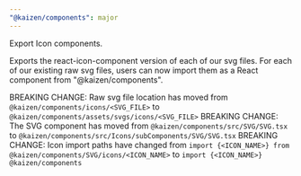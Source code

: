 ```yaml
---
"@kaizen/components": major
---
```


Export Icon components.

Exports the react-icon-component version of each of our svg files.
For each of our existing raw svg files, users can now import them as a React component from "@kaizen/components".

BREAKING CHANGE: Raw svg file location has moved from `@kaizen/components/icons/<SVG_FILE>` to `@kaizen/components/assets/svgs/icons/<SVG_FILE>` 
BREAKING CHANGE: The SVG component has moved from `@kaizen/components/src/SVG/SVG.tsx` to `@kaizen/components/src/Icons/subComponents/SVG/SVG.tsx`
BREAKING CHANGE: Icon import paths have changed from `import {<ICON_NAME>} from @kaizen/components/SVG/icons/<ICON_NAME>` to `import {<ICON_NAME>} @kaizen/components`
